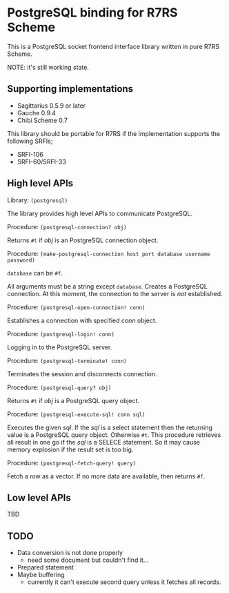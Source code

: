 PostgreSQL binding for R7RS Scheme
==================================

This is a PostgreSQL socket frontend interface library written in pure
R7RS Scheme.

NOTE: it's still working state.


Supporting implementations
--------------------------

- Sagittarius 0.5.9 or later
- Gauche 0.9.4
- Chibi Scheme 0.7

This library should be portable for R7RS if the implementation supports 
the following SRFIs;

- SRFI-106
- SRFI-60/SRFI-33


High level APIs
---------------

Library: `(postgresql)`

The library provides high level APIs to communicate PostgreSQL.


Procedure: `(postgresql-connection? obj)`

Returns `#t` if _obj_ is an PostgreSQL connection object.


Procedure: `(make-postgresql-connection host port database username password)`

`database` can be `#f`.

All arguments must be a string except `database`. Creates a PostgreSQL
connection. At this moment, the connection to the server is *not* established.


Procedure: `(postgresql-open-connection! conn)`

Establishes a connection with specified _conn_ object.


Procedure: `(postgresql-login! conn)`

Logging in to the PostgreSQL server.


Procedure: `(postgresql-terminate! conn)`

Terminates the session and disconnects connection.


Procedure: `(postgresql-query? obj)`

Returns `#t` if _obj_ is a PostgreSQL query object.


Procedure: `(postgresql-execute-sql! conn sql)`

Executes the given _sql_. If the _sql_ is a select statement then
the returning value is a PostgreSQL query object. Otherwise `#t`.
This procedure retrieves all result in one go if the _sql_ is a SELECE
statement. So it may cause memory explosion if the result set is
too big.


Procedure: `(postgresql-fetch-query! query)`

Fetch a row as a vector. If no more data are available, then returns `#f`.


Low level APIs
--------------

TBD


TODO
----

- Data conversion is not done properly
  - need some document but couldn't find it...
- Prepared statement
- Maybe buffering
  - currently it can't execute second query unless it fetches all records.
